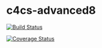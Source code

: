 # c4cs-advanced8


[![Build Status](https://travis-ci.org/hksoren/c4cs-advanced8.png)](https://travis-ci.org/hksoren/c4cs-advanced8)

[![Coverage Status](https://.coverage.py/repos/github/hksoren/c4cs-advanced8/badge.svg?branch=master)](https://.coverage/github/hksoren/c4cs-advanced8?branch=master)
